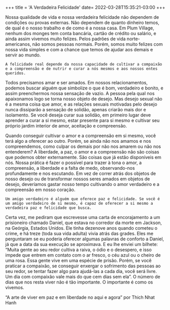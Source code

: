 +++
title = 'A Verdadeira Felicidade'
date=   2022-03-28T15:35:21-03:00
+++

Nossa qualidade de vida e nossa verdadeira felicidade não dependem de condições ou provas externas. Não dependem de quanto dinheiro temos, de qual é o nosso trabalho e de como é a nossa casa. Em Plum Village, nenhum dos monges tem conta bancária, cartão de crédito ou salário, e ainda assim vivemos muito felizes. Pelos padrões de vida norte-americanos, não somos pessoas normais. Porém, somos muito felizes com nossa vida simples e com a chance que temos de ajudar aos demais e servir ao mundo.

`A felicidade real depende da nossa capacidade de cultivar a compaixão e a compreensão e de nutrir e curar a nós mesmos e aos nossos entes queridos.`

Todos precisamos amar e ser amados. Em nossos relacionamentos, podemos buscar alguém que simbolize o que é bom, verdadeiro e bonito, e assim preenchermos nossa sensação de vazio. A pessoa pela qual nos apaixonamos logo se torna nosso objeto de desejo. Mas desejo sexual não é a mesma coisa que amor, e as relações sexuais motivadas pelo desejo nunca dissiparão a sensação de solidão, apenas criarão mais dor e isolamento. Se você deseja curar sua solidão, em primeiro lugar deve aprender a curar a si mesmo, estar presente para si mesmo e cultivar seu próprio jardim interior de amor, aceitação e compreensão.

Quando conseguir cultivar o amor e a compreensão em si mesmo, você terá algo a oferecer ao outro. Porém, se ainda não nos amamos e nos compreendemos, como culpar os demais por não nos amarem ou não nos entenderem? A liberdade, a paz, o amor e a compreensão não são coisas que podemos obter externamente. São coisas que já estão disponíveis em nós. Nossa prática é fazer o possível para trazer à tona o amor, a compreensão, a liberdade e a falta de medo, observando-nos profundamente e nos escutando. Em vez de correr atrás dos objetos de nosso desejo ou de transformar nossos seres amados em objetos de desejo, deveríamos gastar nosso tempo cultivando o amor verdadeiro e a compreensão em nosso coração.

`Um amigo verdadeiro é alguém que oferece paz e felicidade. Se você é um amigo verdadeiro de si mesmo, é capaz de oferecer a si mesmo
a verdadeira paz e felicidade que busca.`

Certa vez, me pediram que escrevesse uma carta de encorajamento a um prisioneiro chamado Daniel, que estava no corredor da morte em Jackson, na Geórgia, Estados Unidos. Ele tinha dezenove anos quando cometeu o crime, e há treze (toda sua vida adulta) vivia atrás das grades. Eles me perguntaram se eu poderia oferecer algumas palavras de conforto a Daniel, já que a data da sua execução se aproximava. E eu lhe enviei um bilhete: “Muita gente ao seu redor cultiva a raiva, o ódio e o desespero, e isso impede que entrem em contato com o ar fresco, o céu azul ou o cheiro de uma rosa. Essa gente vive em uma espécie de prisão. Porém, se você praticar a compaixão, se conseguir enxergar o sofrimento das pessoas ao seu redor, se tentar fazer algo para ajudá-las a cada dia, você será livre. Um dia com compaixão vale mais do que cem dias sem ela”. O número de dias que nos resta viver não é tão importante. O importante é como os vivemos.

“A arte de viver em paz e em liberdade no aqui e agora” por Thich Nhat Hanh
